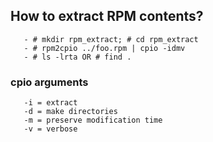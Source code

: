 ## How to extract RPM contents?

```
   - # mkdir rpm_extract; # cd rpm_extract
   - # rpm2cpio ../foo.rpm | cpio -idmv
   - # ls -lrta OR # find . 
```

### cpio arguments
```
   -i = extract
   -d = make directories
   -m = preserve modification time
   -v = verbose
```
